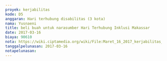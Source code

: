 ```yaml
---
proyek: kerjabilitas
kode: D5
anggaran: Hari terhubung disabilitas (3 kota)
nama: Yusnaeni
title: beli buah untuk narasumber Hari Terhubung Inklusi Makassar
date: 2017-03-16
biaya: 90610
nota: https://wiki.ciptamedia.org/wiki/File:Maret_16_2017_kerjabilitas_D5_beli_buah_narsum_neni.jpg
tanggalpelunasan: 2017-03-16
notapelunasan:
---
```

